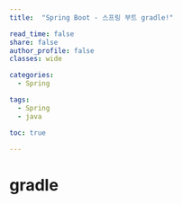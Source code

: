 ```yaml
---
title:  "Spring Boot - 스프링 부트 gradle!"

read_time: false
share: false
author_profile: false
classes: wide

categories:
  - Spring

tags:
  - Spring
  - java

toc: true

---
```


# gradle 

